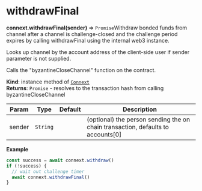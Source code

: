 # withdrawFinal

**connext.withdrawFinal\(**sender**\)** ⇒ `Promise`Withdraw bonded funds from channel after a channel is challenge-closed and the challenge period expires by calling withdrawFinal using the internal web3 instance.

Looks up channel by the account address of the client-side user if sender parameter is not supplied.

Calls the "byzantineCloseChannel" function on the contract.

**Kind**: instance method of [`Connext`](../connext-client/#Connext)  
**Returns**: `Promise` - resolves to the transaction hash from calling byzantineCloseChannel

| Param | Type | Default | Description |
| --- | --- | --- | --- |
| sender | `String` |  | \(optional\) the person sending the on chain transaction, defaults to accounts\[0\] |

**Example**

```javascript
const success = await connext.withdraw()
if (!success) {
  // wait out challenge timer
  await connext.withdrawFinal()
}
```

